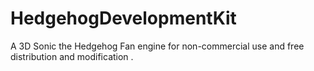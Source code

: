 # HedgehogDevelopmentKit
A 3D Sonic the Hedgehog Fan engine for non-commercial use and free distribution and modification
.
